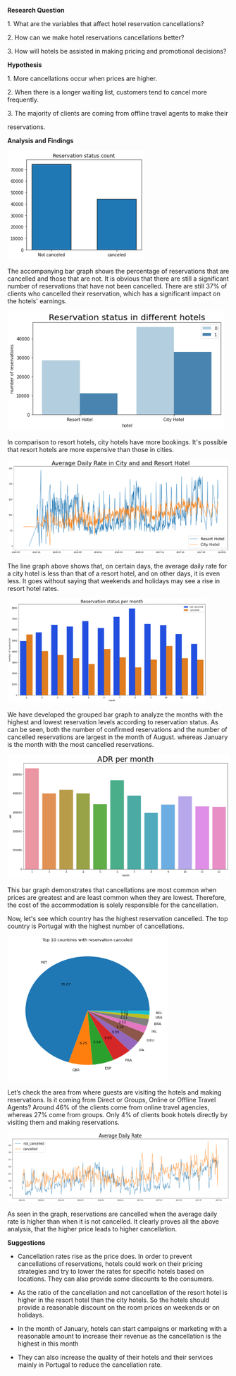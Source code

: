 ﻿**Research Question**

1\. What are the variables that affect hotel reservation cancellations?

2\. How can we make hotel reservations cancellations better?

3\. How will hotels be assisted in making pricing and promotional decisions?

**Hypothesis**

1\. More cancellations occur when prices are higher.

2\. When there is a longer waiting list, customers tend to cancel more frequently.

3\. The majority of clients are coming from offline travel agents to make their

reservations.

**Analysis and Findings**

![Sales Chart](Image/pic001.png)

The accompanying bar graph shows the percentage of reservations that are cancelled and those that are not. It is obvious that there are still a significant number of reservations that have not been cancelled. There are still 37% of clients who cancelled their reservation, which has a significant impact on the hotels' earnings.

![Sales Chart](Image/pic002.png)

In comparison to resort hotels, city hotels have more bookings. It's possible that resort hotels are more expensive than those in cities.


![Sales Chart](image/pic003.png)


The line graph above shows that, on certain days, the average daily rate for a city hotel is less than that of a resort hotel, and on other days, it is even less. It goes without saying that weekends and holidays may see a rise in resort hotel rates.

![Sales Chart](Image/pic004.png)

We have developed the grouped bar graph to analyze the months with the highest and lowest reservation levels according to reservation status. As can be seen, both the number of confirmed reservations and the number of cancelled reservations are largest in the month of August. whereas January is the month with the most cancelled reservations.

![Sales Chart](Image/pic005.png)

This bar graph demonstrates that cancellations are most common when prices are greatest and are least common when they are lowest. Therefore, the cost of the accommodation is solely responsible for the cancellation.

Now, let's see which country has the highest reservation cancelled. The top country is Portugal with the highest number of cancellations.

![Sales Chart](Image/pic006.png)

Let’s check the area from where guests are visiting the hotels and making reservations. Is it coming from Direct or Groups, Online or Offline Travel Agents? Around 46% of the clients come from online travel agencies, whereas 27% come from groups. Only 4% of clients book hotels directly by visiting them and making reservations.

![Sales Chart](Image/pic007.png)

As seen in the graph, reservations are cancelled when the average daily rate is higher than when it is not cancelled. It clearly proves all the above analysis, that the higher price leads to higher cancellation.



**Suggestions**

- Cancellation rates rise as the price does. In order to prevent cancellations of reservations, hotels could work on their pricing strategies and try to lower the rates for specific hotels based on locations. They can also provide some discounts to the consumers.

- As the ratio of the cancellation and not cancellation of the resort hotel is higher in the resort hotel than the city hotels. So the hotels should provide a reasonable discount on the room prices on weekends or on holidays.

- In the month of January, hotels can start campaigns or marketing with a reasonable amount to increase their revenue as the cancellation is the highest in this month

- They can also increase the quality of their hotels and their services mainly in Portugal to reduce the cancellation rate.
